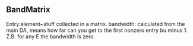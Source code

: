 ## BandMatrix

Entry:element~stuff collected in a matrix.
bandwidth: calculated from the main DA, means how far can you get to the first nonzero entry bu minus 1. Z.B. for any E the bandwidth is zero.
